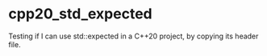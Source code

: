 # cpp20_std_expected
Testing if I can use std::expected in a C++20 project, by copying its header file.
